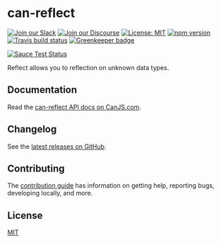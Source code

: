 # can-reflect

[![Join our Slack](https://img.shields.io/badge/slack-join%20chat-611f69.svg)](https://www.bitovi.com/community/slack?utm_source=badge&utm_medium=badge&utm_campaign=pr-badge&utm_content=badge)
[![Join our Discourse](https://img.shields.io/discourse/https/forums.bitovi.com/posts.svg)](https://forums.bitovi.com/?utm_source=badge&utm_medium=badge&utm_campaign=pr-badge&utm_content=badge)
[![License: MIT](https://img.shields.io/badge/license-MIT-blue.svg)](https://github.com/canjs/can-reflect/blob/master/LICENSE.md)
[![npm version](https://badge.fury.io/js/can-reflect.svg)](https://www.npmjs.com/package/can-reflect)
[![Travis build status](https://travis-ci.org/canjs/can-reflect.svg?branch=master)](https://travis-ci.org/canjs/can-reflect)
[![Greenkeeper badge](https://badges.greenkeeper.io/canjs/can-reflect.svg)](https://greenkeeper.io/)

[![Sauce Test Status](https://saucelabs.com/browser-matrix/can-reflect.svg)](https://saucelabs.com/u/can-reflect)

Reflect allows you to reflection on unknown data types.

## Documentation

Read the [can-reflect API docs on CanJS.com](https://canjs.com/doc/can-reflect.html).

## Changelog

See the [latest releases on GitHub](https://github.com/canjs/can-reflect/releases).

## Contributing

The [contribution guide](https://github.com/canjs/can-reflect/blob/master/CONTRIBUTING.md) has information on getting help, reporting bugs, developing locally, and more.

## License

[MIT](https://github.com/canjs/can-reflect/blob/master/LICENSE.md)
